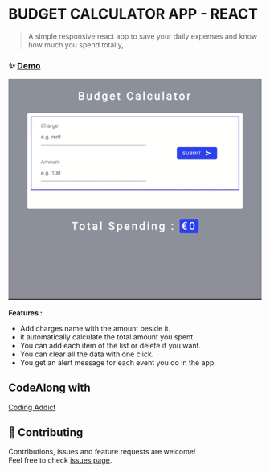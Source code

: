 # BUDGET CALCULATOR APP - REACT

> A simple responsive react app to save your daily expenses and know how much you spend totally,

### ✨ [Demo](https://budget-calculator-reactapp.netlify.app/)

![alt text](demoScreen.gif)

**Features :**

- Add charges name with the amount beside it.
- it automatically calculate the total amount you spent.
- You can add each item of the list or delete if you want.
- You can clear all the data with one click.
- You get an alert message for each event you do in the app.

## CodeAlong with 

[
Coding Addict](https://www.youtube.com/watch?v=f6HYLHrYpGs)

## 🤝 Contributing

Contributions, issues and feature requests are welcome!<br />Feel free to check [issues page](https://github.com/MoSaif00/Budget-Calculator-React/issues).
